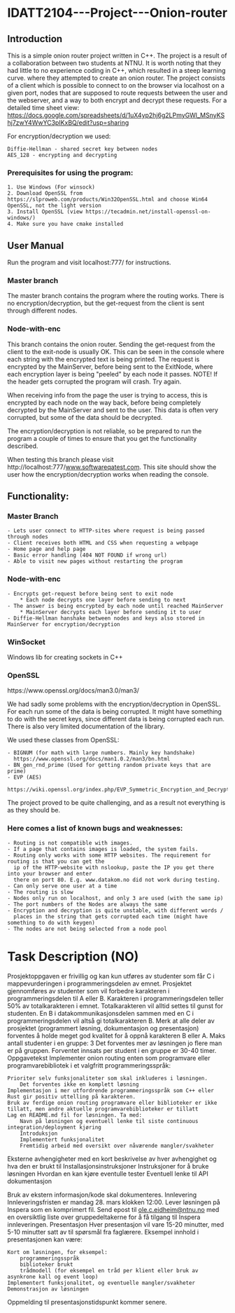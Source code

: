 # IDATT2104---Project---Onion-router
<h2>Introduction</h2>

This is a simple onion router project written in C++. The project is a result of a collaboration between two students at NTNU. It is worth noting that they had little to no experience coding in C++, which resulted in a steep learning curve.
where they attempted to create an onion router. The project consists of a client which is possible to connect to on the browser
via localhost on a given port, nodes that are supposed to route requests between the user and the webserver, and a way to both
encrypt and decrypt these requests. For a detailed time sheet view: https://docs.google.com/spreadsheets/d/1uX4yp2hj6g2LPmyGWl_MSnyKShj7zwY4WwYC3pIKxBQ/edit?usp=sharing

For encryption/decryption we used:

    Diffie-Hellman - shared secret key between nodes
    AES_128 - encrypting and decrypting


<h3>Prerequisites for using the program:</h3>

    1. Use Windows (For winsock)
    2. Download OpenSSL from https://slproweb.com/products/Win32OpenSSL.html and choose Win64 OpenSSL, not the light version
    3. Install OpenSSL (view https://tecadmin.net/install-openssl-on-windows/)
    4. Make sure you have cmake installed

<h2>User Manual</h2>

Run the program and visit localhost:777/ for instructions.

<h3>Master branch</h3>
The master branch contains the program where the routing works. There is no encryption/decryption, but the get-request from the
client is sent through different nodes.

<h3>Node-with-enc</h3>
This branch contains the onion router. Sending the get-request from the client to the exit-node is usually
OK. This can be seen in the console where each string with the encrypted text is being printed. The request is
encrypted by the MainServer, before being sent to the ExitNode, where each encryption layer is being "peeled" by
each node it passes. NOTE! If the header gets corrupted the program will crash. Try again.

When receiving info from the page the user is trying to access, this is encrypted by each node on the way back, before
being completely decrypted by the MainServer and sent to the user. This data is often very corrupted, but some of
the data should be decrypted.

The encryption/decryption is not reliable, so be prepared to run the program a couple of times to ensure that
you get the functionality described.

When testing this branch please visit http://localhost:777/www.softwareqatest.com. This site should show the user
how the encryption/decryption works when reading the console.

<h2>Functionality:</h2>
<h3>Master Branch</h3>

    - Lets user connect to HTTP-sites where request is being passed through nodes
    - Client receives both HTML and CSS when requesting a webpage
    - Home page and help page
    - Basic error handling (404 NOT FOUND if wrong url)
    - Able to visit new pages without restarting the program

<h3>Node-with-enc</h3>

    - Encrypts get-request before being sent to exit node
        * Each node decrypts one layer before sending to next
    - The answer is being encrypted by each node until reached MainServer
        * MainServer decrypts each layer before sending it to user
    - Diffie-Hellman hanshake between nodes and keys also stored in MainServer for encryption/decryption

<h3>WinSocket</h3>

Windows lib for creating sockets in C++

<h3>OpenSSL</h3>
https://www.openssl.org/docs/man3.0/man3/

We had sadly some problems with the encryption/decryption in OpenSSL. For each run some of the data is being
corrupted. It might have something to do with the secret keys, since different data is being corrupted each run.
There is also very limited documentation of the library.

We used these classes from OpenSSL:

    - BIGNUM (for math with large numbers. Mainly key handshake) 
      https://www.openssl.org/docs/man1.0.2/man3/bn.html
    - BN_gen_rnd_prime (Used for getting random private keys that are prime)
    - EVP (AES)
      https://wiki.openssl.org/index.php/EVP_Symmetric_Encryption_and_Decryption

The project proved to be quite challenging, and as a result not everything is as they should be.
<h3>Here comes a list of known bugs and weaknesses:</h3>

    - Routing is not compatible with images.
    - If a page that contains images is loaded, the system fails.
    - Routing only works with some HTTP websites. The requirement for routing is that you can get the 
      ip of the HTTP-website with nslookup, paste the IP you get there into your browser and enter 
      there on port 80. E.g. www.datakom.no did not work during testing.
    - Can only serve one user at a time
    - The routing is slow
    - Nodes only run on localhost, and only 3 are used (with the same ip)
    - The port numbers of the Nodes are always the same
    - Encryption and decryption is quite unstable, with different words / 
      places in the string that gets corrupted each time (might have something to do with keygen)
    - The nodes are not being selected from a node pool



<h1>Task Description (NO)</h1>
Prosjektoppgaven er frivillig og kan kun utføres av studenter som får C i mappevurderingen i programmeringsdelen av emnet. Prosjektet gjennomføres av studenter som vil forbedre karakteren i programmeringsdelen til A eller B. Karakteren i programmeringsdelen teller 50% av totalkarakteren i emnet. Totalkarakteren vil alltid settes til gunst for studenten. En B i datakommunikasjonsdelen sammen med en C i programmeringsdelen vil altså gi totalkarakteren B.
Merk at alle deler av prosjektet (programmert løsning, dokumentasjon og presentasjon) forventes å holde meget god kvalitet for å oppnå karakteren B eller A.
Maks antall studenter i en gruppe: 3
Det forventes mer av løsningen jo flere man er på gruppen. Forventet innsats per student i en gruppe er 30-40 timer.
Oppgavetekst
Implementer onion routing enten som programvare eller programvarebibliotek i et valgfritt programmeringsspråk:

    Prioriter selv funksjonaliteter som skal inkluderes i løsningen.
        Det forventes ikke en komplett løsning
    Implementasjon i mer utfordrende programmeringsspråk som C++ eller Rust gir positiv uttelling på karakteren.
    Bruk av ferdige onion routing programvare eller biblioteker er ikke tillatt, men andre aktuelle programvarebiblioteker er tillatt
    Lag en README.md fil for løsningen. Ta med:
        Navn på løsningen og eventuell lenke til siste continuous integration/deployment kjøring
        Introduksjon
        Implementert funksjonalitet
        Fremtidig arbeid med oversikt over nåværende mangler/svakheter
Eksterne avhengigheter med en kort beskrivelse av hver avhengighet og hva den er brukt til
Installasjonsinstruksjoner
Instruksjoner for å bruke løsningen
Hvordan en kan kjøre eventulle tester
Eventuell lenke til API dokumentasjon

Bruk av ekstern informasjon/kode skal dokumenteres.
Innlevering
Innleveringsfristen er mandag 28. mars klokken 12:00. Lever løsningen på Inspera som en komprimert fil. Send epost til ole.c.eidheim@ntnu.no med en oversiktlig liste over gruppedeltakerne for å få tilgang til Inspera innleveringen.
Presentasjon
Hver presentasjon vil vare 15-20 minutter, med 5-10 minutter satt av til spørsmål fra faglærere. Eksempel innhold i presentasjonen kan være:

    Kort om løsningen, for eksempel:
        programmeringsspråk
        biblioteker brukt
        trådmodell (for eksempel en tråd per klient eller bruk av asynkrone kall og event loop)
    Implementert funksjonalitet, og eventuelle mangler/svakheter
    Demonstrasjon av løsningen

Oppmelding til presentasjonstidspunkt kommer senere.